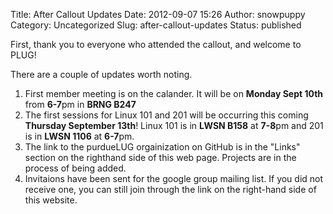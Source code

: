 Title: After Callout Updates
Date: 2012-09-07 15:26
Author: snowpuppy
Category: Uncategorized
Slug: after-callout-updates
Status: published

First, thank you to everyone who attended the callout, and welcome to
PLUG!

There are a couple of updates worth noting.

1.  First member meeting is on the calander. It will be on **Monday Sept
    10th** from **6-7**pm in **BRNG B247**
2.  The first sessions for Linux 101 and 201 will be occurring this
    coming **Thursday September 13th**! Linux 101 is in **LWSN B158** at
    **7-8**pm and 201 is in **LWSN 1106** at **6-7**pm.
3.  The link to the purdueLUG orgainization on GitHub is in the "Links"
    section on the righthand side of this web page. Projects are in the
    process of being added.
4.  Invitaions have been sent for the google group mailing list. If you
    did not receive one, you can still join through the link on the
    right-hand side of this website.


